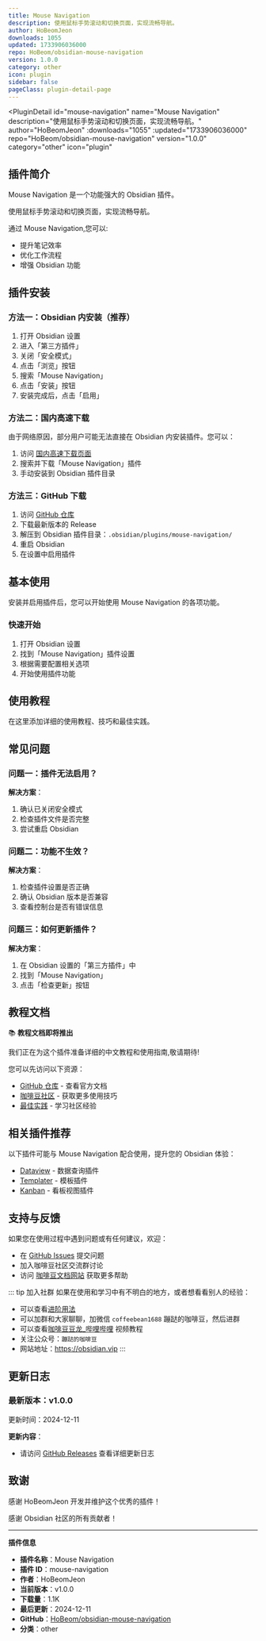 ```yaml
---
title: Mouse Navigation
description: 使用鼠标手势滚动和切换页面，实现流畅导航。
author: HoBeomJeon
downloads: 1055
updated: 1733906036000
repo: HoBeom/obsidian-mouse-navigation
version: 1.0.0
category: other
icon: plugin
sidebar: false
pageClass: plugin-detail-page
---
```


<PluginDetail
  id="mouse-navigation"
  name="Mouse Navigation"
  description="使用鼠标手势滚动和切换页面，实现流畅导航。"
  author="HoBeomJeon"
  :downloads="1055"
  :updated="1733906036000"
  repo="HoBeom/obsidian-mouse-navigation"
  version="1.0.0"
  category="other"
  icon="plugin"
>

<!-- AUTO_GENERATED_START -->
## 插件简介

Mouse Navigation 是一个功能强大的 Obsidian 插件。

使用鼠标手势滚动和切换页面，实现流畅导航。

通过 Mouse Navigation,您可以:

- 提升笔记效率
- 优化工作流程
- 增强 Obsidian 功能

<!-- AUTO_GENERATED_END -->

<!-- AUTO_GENERATED_START -->
## 插件安装

### 方法一：Obsidian 内安装（推荐）

1. 打开 Obsidian 设置
2. 进入「第三方插件」
3. 关闭「安全模式」
4. 点击「浏览」按钮
5. 搜索「Mouse Navigation」
6. 点击「安装」按钮
7. 安装完成后，点击「启用」

### 方法二：国内高速下载

由于网络原因，部分用户可能无法直接在 Obsidian 内安装插件。您可以：

1. 访问 [国内高速下载页面](/zh/documentation/obsidian-plugins-download.html)
2. 搜索并下载「Mouse Navigation」插件
3. 手动安装到 Obsidian 插件目录

### 方法三：GitHub 下载

1. 访问 [GitHub 仓库](https://github.com/HoBeom/obsidian-mouse-navigation)
2. 下载最新版本的 Release
3. 解压到 Obsidian 插件目录：`.obsidian/plugins/mouse-navigation/`
4. 重启 Obsidian
5. 在设置中启用插件

## 基本使用

安装并启用插件后，您可以开始使用 Mouse Navigation 的各项功能。

### 快速开始

1. 打开 Obsidian 设置
2. 找到「Mouse Navigation」插件设置
3. 根据需要配置相关选项
4. 开始使用插件功能

<!-- AUTO_GENERATED_END -->

<!-- CUSTOM_CONTENT_START:tutorial -->
## 使用教程

在这里添加详细的使用教程、技巧和最佳实践。

<!-- CUSTOM_CONTENT_END:tutorial -->

<!-- SHARED_CONTENT_START -->
## 常见问题

### 问题一：插件无法启用？

**解决方案**：
1. 确认已关闭安全模式
2. 检查插件文件是否完整
3. 尝试重启 Obsidian

### 问题二：功能不生效？

**解决方案**：
1. 检查插件设置是否正确
2. 确认 Obsidian 版本是否兼容
3. 查看控制台是否有错误信息

### 问题三：如何更新插件？

**解决方案**：
1. 在 Obsidian 设置的「第三方插件」中
2. 找到「Mouse Navigation」
3. 点击「检查更新」按钮

## 教程文档

📚 **教程文档即将推出**

我们正在为这个插件准备详细的中文教程和使用指南,敬请期待!

您可以先访问以下资源：
- [GitHub 仓库](https://github.com/HoBeom/obsidian-mouse-navigation) - 查看官方文档
- [咖啡豆社区](/zh/bases/) - 获取更多使用技巧
- [最佳实践](/zh/best-practices/) - 学习社区经验

## 相关插件推荐

以下插件可能与 Mouse Navigation 配合使用，提升您的 Obsidian 体验：

- [Dataview](/zh/plugins/dataview.html) - 数据查询插件
- [Templater](/zh/plugins/templater-obsidian.html) - 模板插件
- [Kanban](/zh/plugins/obsidian-kanban.html) - 看板视图插件

## 支持与反馈

如果您在使用过程中遇到问题或有任何建议，欢迎：

- 在 [GitHub Issues](https://github.com/HoBeom/obsidian-mouse-navigation/issues) 提交问题
- 加入咖啡豆社区交流群讨论
- 访问 [咖啡豆文档网站](https://obsidian.vip) 获取更多帮助

::: tip 加入社群
如果在使用和学习中有不明白的地方，或者想看看别人的经验：
- 可以查看[进阶用法](/zh/advanced)
- 可以加群和大家聊聊，加微信 `coffeebean1688` 蹦跶的咖啡豆，然后进群
- 可以查看[咖啡豆豆龙_哔哩哔哩](https://space.bilibili.com/618777356) 视频教程
- 关注公众号：`蹦跶的咖啡豆`
- 网站地址：https://obsidian.vip
:::
<!-- SHARED_CONTENT_END -->

<!-- AUTO_GENERATED_START -->
## 更新日志

### 最新版本：v1.0.0

更新时间：2024-12-11

**更新内容**：
- 请访问 [GitHub Releases](https://github.com/HoBeom/obsidian-mouse-navigation/releases) 查看详细更新日志

## 致谢

感谢 HoBeomJeon 开发并维护这个优秀的插件！

感谢 Obsidian 社区的所有贡献者！

---

**插件信息**
- **插件名称**：Mouse Navigation
- **插件 ID**：mouse-navigation
- **作者**：HoBeomJeon
- **当前版本**：v1.0.0
- **下载量**：1.1K
- **最后更新**：2024-12-11
- **GitHub**：[HoBeom/obsidian-mouse-navigation](https://github.com/HoBeom/obsidian-mouse-navigation)
- **分类**：other
<!-- AUTO_GENERATED_END -->

</PluginDetail>

